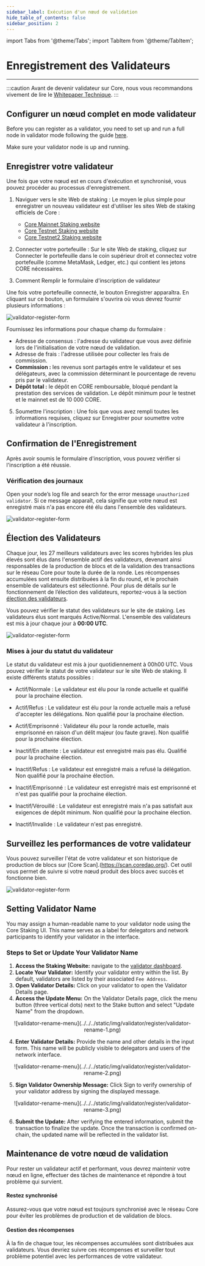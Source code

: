 ```yaml
---
sidebar_label: Exécution d'un nœud de validation
hide_table_of_contents: false
sidebar_position: 2
---
```


import Tabs from '@theme/Tabs';
import TabItem from '@theme/TabItem';

# Enregistrement des Validateurs

---

:::caution
Avant de devenir validateur sur Core, nous vous recommandons vivement de lire le [Whitepaper Technique](https://whitepaper.coredao.org/).
:::

## Configurer un nœud complet en mode validateur

Before you can register as a validator, you need to set up and run a full node in validator mode following the guide [here](./setting-up-validator.md).

Make sure your validator node is up and running.

## Enregistrer votre validateur

Une fois que votre nœud est en cours d'exécution et synchronisé, vous pouvez procéder au processus d'enregistrement.

1. Naviguer vers le site Web de staking : Le moyen le plus simple pour enregistrer un nouveau validateur est d'utiliser les sites Web de staking officiels de Core :

    - [Core Mainnet Staking website](https://stake.coredao.org/become-validator)
    - [Core Testnet Staking website](https://stake.test.btcs.network/become-validator)
    - [Core Testnet2 Staking website](https://stake.test2.btcs.network/become-validator)

2. Connecter votre portefeuille : Sur le site Web de staking, cliquez sur Connecter le portefeuille dans le coin supérieur droit et connectez votre portefeuille (comme MetaMask, Ledger, etc.) qui contient les jetons CORE nécessaires.

3. Comment Remplir le formulaire d'inscription de validateur

Une fois votre portefeuille connecté, le bouton Enregistrer apparaîtra. En cliquant sur ce bouton, un formulaire s'ouvrira où vous devrez fournir plusieurs informations :

![validator-register-form](../../../static/img/validator/validator-regitration.png)

Fournissez les informations pour chaque champ du formulaire :

- Adresse de consensus : l'adresse du validateur que vous avez définie lors de l'initialisation de votre nœud de validation.
- Adresse de frais : l'adresse utilisée pour collecter les frais de commission.
- **Commission :** les revenus sont partagés entre le validateur et ses délégateurs, avec la commission déterminant le pourcentage de revenu pris par le validateur.
- **Dépôt total :** le dépôt en CORE remboursable, bloqué pendant la prestation des services de validation. Le dépôt minimum pour le testnet et le mainnet est de 10 000 CORE.

5. Soumettre l'inscription : Une fois que vous avez rempli toutes les informations requises, cliquez sur Enregistrer pour soumettre votre validateur à l'inscription.

## Confirmation de l'Enregistrement

Après avoir soumis le formulaire d'inscription, vous pouvez vérifier si l'inscription a été réussie.

### Vérification des journaux

Open your node’s log file and search for the error message `unauthorized validator`. Si ce message apparaît, cela signifie que votre nœud est enregistré mais n'a pas encore été élu dans l'ensemble des validateurs.

![validator-register-form](../../../static/img/validator/register/validator-register-2.avif)

## Élection des Validateurs

Chaque jour, les 27 meilleurs validateurs avec les scores hybrides les plus élevés sont élus dans l'ensemble actif des validateurs, devenant ainsi responsables de la production de blocs et de la validation des transactions sur le réseau Core pour toute la durée de la ronde. Les récompenses accumulées sont ensuite distribuées à la fin du round, et le prochain ensemble de validateurs est sélectionné. Pour plus de détails sur le fonctionnement de l’élection des validateurs, reportez-vous à la section [élection des validateurs](./validator-election.md).

Vous pouvez vérifier le statut des validateurs sur le site de staking. Les validateurs élus sont marqués Active/Normal. L'ensemble des validateurs est mis à jour chaque jour à **00:00 UTC**.

![validator-register-form](../../../static/img/validator/validator-status.png)

### Mises à jour du statut du validateur

Le statut du validateur est mis à jour quotidiennement à 00h00 UTC. Vous pouvez vérifier le statut de votre validateur sur le site Web de staking. Il existe différents statuts possibles :

- Actif/Normale : Le validateur est élu pour la ronde actuelle et qualifié pour la prochaine élection.

- Actif/Refus : Le validateur est élu pour la ronde actuelle mais a refusé d'accepter les délégations. Non qualifié pour la prochaine élection.

- Actif/Emprisonné : Validateur élu pour la ronde actuelle, mais emprisonné en raison d'un délit majeur (ou faute grave). Non qualifié pour la prochaine élection.

- Inactif/En attente : Le validateur est enregistré mais pas élu. Qualifié pour la prochaine élection.

- Inactif/Refus : Le validateur est enregistré mais a refusé la délégation. Non qualifié pour la prochaine élection.

- Inactif/Emprisonné : Le validateur est enregistré mais est emprisonné et n'est pas qualifié pour la prochaine élection.

- Inactif/Vérouillé : Le validateur est enregistré mais n'a pas satisfait aux exigences de dépôt minimum. Non qualifié pour la prochaine élection.

- Inactif/Invalide : Le validateur n'est pas enregistré.

## Surveillez les performances de votre validateur

Vous pouvez surveiller l'état de votre validateur et son historique de production de blocs sur [Core Scan].(https://scan.coredao.org/). Cet outil vous permet de suivre si votre nœud produit des blocs avec succès et fonctionne bien.

![validator-register-form](../../../static/img/validator/register/validator-register-4.webp)

## Setting Validator Name

You may assign a human-readable name to your validator node using the Core Staking UI. This name serves as a label for delegators and network participants to identify your validator in the interface.

### Steps to Set or Update Your Validator Name

1. **Access the Staking Website:** navigate to the [validator dashboard](https://stake.coredao.org/validators).
2. **Locate Your Validator:** Identify your validator entry within the list. By default, validators are listed by their associated `Fee Address`.
3. **Open Validator Details:** Click on your validator to open the Validator Details page.
4. **Access the Update Menu:** On the Validator Details page, click the menu button (three vertical dots) next to the Stake button and select "Update Name" from the dropdown.

<p align="center">
![validator-rename-menu](../../../static/img/validator/register/validator-rename-1.png)
</p>

4. **Enter Validator Details:** Provide the name and other details in the input form. This name will be publicly visible to delegators and users of the network interface.

<p align="center">
![validator-rename-menu](../../../static/img/validator/register/validator-rename-2.png)
</p>

5. **Sign Validator Ownership Message:** Click Sign to verify ownership of your validator address by signing the displayed message.

<p align="center">
![validator-rename-menu](../../../static/img/validator/register/validator-rename-3.png)
</p>

6. **Submit the Update:** After verifying the entered information, submit the transaction to finalize the update. Once the transaction is confirmed on-chain, the updated name will be reflected in the validator list.

## Maintenance de votre nœud de validation

Pour rester un validateur actif et performant, vous devrez maintenir votre nœud en ligne, effectuer des tâches de maintenance et répondre à tout problème qui survient.

#### Restez synchronisé

Assurez-vous que votre nœud est toujours synchronisé avec le réseau Core pour éviter les problèmes de production et de validation de blocs.

#### Gestion des récompenses

À la fin de chaque tour, les récompenses accumulées sont distribuées aux validateurs. Vous devriez suivre ces récompenses et surveiller tout problème potentiel avec les performances de votre validateur.
